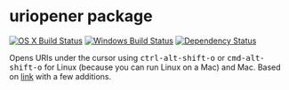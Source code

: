 # uriopener package
[![OS X Build Status](https://travis-ci.org/dhinakg/link.svg?branch=master)](https://travis-ci.org/dhinakg/link) [![Windows Build Status](https://ci.appveyor.com/api/projects/status/65iua76ebp1nnmi3/branch/master?svg=true)](https://ci.appveyor.com/project/dhinakg/link/branch/master) [![Dependency Status](https://david-dm.org/dhinakg/link.svg)](https://david-dm.org/dhinakg/link)

Opens URIs under the cursor using <kbd>ctrl-alt-shift-o</kbd> or <kbd>cmd-alt-shift-o</kbd> for Linux (because you can run Linux on a Mac) and Mac.
Based on [link](https://github.com/atom/link "link package") with a few additions.
